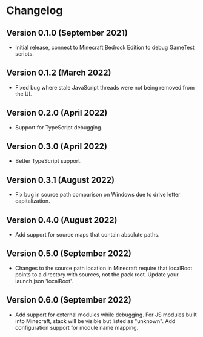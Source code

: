 # Changelog

## Version 0.1.0 (September 2021)

- Initial release, connect to Minecraft Bedrock Edition to debug GameTest scripts.

## Version 0.1.2 (March 2022)

- Fixed bug where stale JavaScript threads were not being removed from the UI.

## Version 0.2.0 (April 2022)

- Support for TypeScript debugging.

## Version 0.3.0 (April 2022)

- Better TypeScript support.

## Version 0.3.1 (August 2022)

- Fix bug in source path comparison on Windows due to drive letter capitalization.

## Version 0.4.0 (August 2022)

- Add support for source maps that contain absolute paths.

## Version 0.5.0 (September 2022)

- Changes to the source path location in Minecraft require that localRoot points to a directory with sources, not the pack root. Update your launch.json 'localRoot'.

## Version 0.6.0 (September 2022)

- Add support for external modules while debugging. For JS modules built into Minecraft, stack will be visible but listed as "unknown". Add configuration support for module name mapping.
